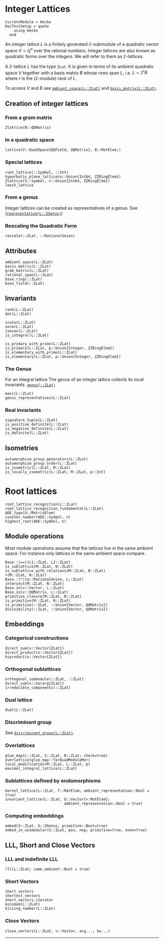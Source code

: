 # Integer Lattices
```@meta
CurrentModule = Hecke
DocTestSetup = quote
    using Hecke
  end
```
An integer lattice $L$ is a finitely generated $\mathbb{Z}$-submodule of a quadratic
vector space $V = \mathbb{Q}^n$ over the rational numbers.
Integer lattices are also known as quadratic forms over the integers.
We will refer to them as $\mathbb{Z}$-lattices.

A $\mathbb{Z}$-lattice $L$ has the type `ZLat`. It is given in terms of
its ambient quadratic space $V$ together with a basis matrix $B$ whose rows span $L$,
i.e. $L = \mathbb{Z}^r B$ where $r$ is the ($\mathbb{Z}$-module) rank of $L$.

To access $V$ and $B$ see [`ambient_space(L::ZLat)`](@ref) and [`basis_matrix(L::ZLat)`](@ref).


## Creation of integer lattices

### From a gram matrix

```@docs
Zlattice(B::QQMatrix)
```

### In a quadratic space

```@docs
lattice(V::QuadSpace{QQField, QQMatrix}, B::MatElem;)
```

### Special lattices

```@docs
root_lattice(::Symbol, ::Int)
hyperbolic_plane_lattice(n::Union{Int64, ZZRingElem})
Zlattice(S::Symbol, n::Union{Int64, ZZRingElem})
leech_lattice
```

### From a genus
Integer lattices can be created as representatives of a genus.
See ([`representative(L::ZGenus)`](@ref))

### Rescaling the Quadratic Form

```@docs
rescale(::ZLat, ::RationalUnion)
```

## Attributes

```@docs
ambient_space(L::ZLat)
basis_matrix(L::ZLat)
gram_matrix(L::ZLat)
rational_span(L::ZLat)
base_ring(::ZLat)
base_field(::ZLat)
```

## Invariants
```@docs
rank(L::ZLat)
det(L::ZLat)

scale(L::ZLat)
norm(L::ZLat)
iseven(L::ZLat)
is_integral(L::ZLat)

is_primary_with_prime(L::ZLat)
is_primary(L::ZLat, p::Union{Integer, ZZRingElem})
is_elementary_with_prime(L::ZLat)
is_elementary(L::ZLat, p::Union{Integer, ZZRingElem})
```

### The Genus

For an integral lattice
The genus of an integer lattice collects its local invariants.
[`genus(::ZLat)`](@ref)
```@docs
mass(L::ZLat)
genus_representatives(L::ZLat)
```

### Real invariants
```@docs
signature_tuple(L::ZLat)
is_positive_definite(L::ZLat)
is_negative_definite(L::ZLat)
is_definite(L::ZLat)
```

## Isometries
```@docs
automorphism_group_generators(L::ZLat)
automorphism_group_order(L::ZLat)
is_isometric(L::ZLat, M::ZLat)
is_locally_isometric(L::ZLat, M::ZLat, p::Int)
```
# Root lattices
```@docs
root_lattice_recognition(L::ZLat)
root_lattice_recognition_fundamental(L::ZLat)
ADE_type(G::MatrixElem)
coxeter_number(ADE::Symbol, n)
highest_root(ADE::Symbol, n)
```

## Module operations
Most module operations assume that the lattices live in the same ambient space.
For instance only lattices in the same ambient space compare.

```@docs
Base.:(==)(L1::ZLat, L2::ZLat)
is_sublattice(M::ZLat, N::ZLat)
is_sublattice_with_relations(M::ZLat, N::ZLat)
+(M::ZLat, N::ZLat)
Base.:(*)(a::RationalUnion, L::ZLat)
intersect(M::ZLat, N::ZLat)
Base.in(v::Vector, L::ZLat)
Base.in(v::QQMatrix, L::ZLat)
primitive_closure(M::ZLat, N::ZLat)
is_primitive(M::ZLat, N::ZLat)
is_primitive(::ZLat, ::Union{Vector, QQMatrix})
divisibility(::ZLat, ::Union{Vector, QQMatrix})
```

## Embeddings

### Categorical constructions
```@docs
direct_sum(x::Vector{ZLat})
direct_product(x::Vector{ZLat})
biproduct(x::Vector{ZLat})
```

### Orthogonal sublattices
```@docs
orthogonal_submodule(::ZLat, ::ZLat)
direct_sum(x::Vararg{ZLat})
irreducible_components(::ZLat)
```

### Dual lattice
```@docs
dual(L::ZLat)
```

### Discriminant group
See [`discriminant_group(L::ZLat)`](@ref).

### Overlattices
```@docs
glue_map(L::ZLat, S::ZLat, R::ZLat; check=true)
overlattice(glue_map::TorQuadModuleMor)
local_modification(M::ZLat, L::ZLat, p)
maximal_integral_lattice(L::ZLat)
```

### Sublattices defined by endomorphisms
```@docs
kernel_lattice(L::ZLat, f::MatElem; ambient_representation::Bool = true)
invariant_lattice(L::ZLat, G::Vector{<:MatElem};
                           ambient_representation::Bool = true)
```

### Computing embeddings
```@docs
embed(S::ZLat, G::ZGenus, primitive::Bool=true)
embed_in_unimodular(S::ZLat, pos, neg; primitive=true, even=true)
```

## LLL, Short and Close Vectors

### LLL and indefinite LLL
```@docs
lll(L::ZLat; same_ambient::Bool = true)
```
### Short Vectors
```@docs
short_vectors
shortest_vectors
short_vectors_iterator
minimum(L::ZLat)
kissing_number(L::ZLat)
```

### Close Vectors
```@docs
close_vectors(L::ZLat, v::Vector, arg...; kw...)
```
---
